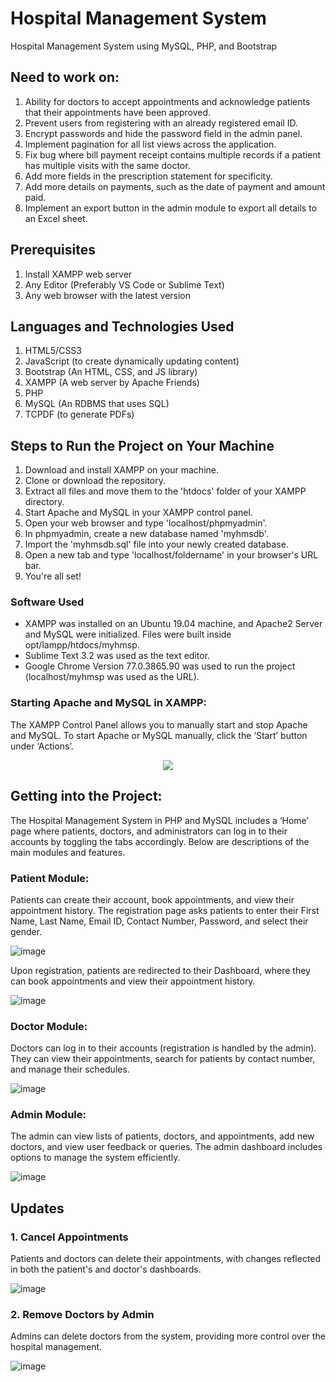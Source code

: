 # Hospital Management System
Hospital Management System using MySQL, PHP, and Bootstrap

## Need to work on:

1. Ability for doctors to accept appointments and acknowledge patients that their appointments have been approved.
2. Prevent users from registering with an already registered email ID.
3. Encrypt passwords and hide the password field in the admin panel.
4. Implement pagination for all list views across the application.
5. Fix bug where bill payment receipt contains multiple records if a patient has multiple visits with the same doctor.
6. Add more fields in the prescription statement for specificity.
7. Add more details on payments, such as the date of payment and amount paid.
8. Implement an export button in the admin module to export all details to an Excel sheet.

## Prerequisites
1. Install XAMPP web server
2. Any Editor (Preferably VS Code or Sublime Text)
3. Any web browser with the latest version

## Languages and Technologies Used
1. HTML5/CSS3
2. JavaScript (to create dynamically updating content)
3. Bootstrap (An HTML, CSS, and JS library)
4. XAMPP (A web server by Apache Friends)
5. PHP
6. MySQL (An RDBMS that uses SQL)
7. TCPDF (to generate PDFs)

## Steps to Run the Project on Your Machine
1. Download and install XAMPP on your machine.
2. Clone or download the repository.
3. Extract all files and move them to the 'htdocs' folder of your XAMPP directory.
4. Start Apache and MySQL in your XAMPP control panel.
5. Open your web browser and type 'localhost/phpmyadmin'.
6. In phpmyadmin, create a new database named 'myhmsdb'.
7. Import the 'myhmsdb.sql' file into your newly created database.
8. Open a new tab and type 'localhost/foldername' in your browser's URL bar.
9. You're all set!

### Software Used
- XAMPP was installed on an Ubuntu 19.04 machine, and Apache2 Server and MySQL were initialized. Files were built inside opt/lampp/htdocs/myhmsp.
- Sublime Text 3.2 was used as the text editor.
- Google Chrome Version 77.0.3865.90 was used to run the project (localhost/myhmsp was used as the URL).

### Starting Apache and MySQL in XAMPP:
The XAMPP Control Panel allows you to manually start and stop Apache and MySQL. To start Apache or MySQL manually, click the ‘Start’ button under ‘Actions’.

<p align="center"><img src="https://user-images.githubusercontent.com/36665975/59350977-fcc68900-8d3a-11e9-9450-e5c478497caa.png"></p>

## Getting into the Project:
The Hospital Management System in PHP and MySQL includes a ‘Home’ page where patients, doctors, and administrators can log in to their accounts by toggling the tabs accordingly. Below are descriptions of the main modules and features.

### Patient Module:
Patients can create their account, book appointments, and view their appointment history. The registration page asks patients to enter their First Name, Last Name, Email ID, Contact Number, Password, and select their gender.

![image](https://user-images.githubusercontent.com/36665975/66570027-5b393200-eb8a-11e9-9e97-088630b5e583.png)

Upon registration, patients are redirected to their Dashboard, where they can book appointments and view their appointment history.

![image](https://user-images.githubusercontent.com/36665975/66570123-8c196700-eb8a-11e9-845f-ea02013f1d5c.png)

### Doctor Module:
Doctors can log in to their accounts (registration is handled by the admin). They can view their appointments, search for patients by contact number, and manage their schedules.

![image](https://user-images.githubusercontent.com/36665975/66570704-be779400-eb8b-11e9-92ae-21d8e0e4aba4.png)

### Admin Module:
The admin can view lists of patients, doctors, and appointments, add new doctors, and view user feedback or queries. The admin dashboard includes options to manage the system efficiently.

![image](https://user-images.githubusercontent.com/36665975/66570841-03032f80-eb8c-11e9-9cfc-62b6b869c918.png)

## Updates

### 1. Cancel Appointments
Patients and doctors can delete their appointments, with changes reflected in both the patient's and doctor's dashboards.

![image](https://user-images.githubusercontent.com/36665975/75169873-47642600-574f-11ea-8ca4-420b0dfd20c3.png)

### 2. Remove Doctors by Admin
Admins can delete doctors from the system, providing more control over the hospital management.

![image](https://user-images.githubusercontent.com/36665975/75170650-6d3dfa80-5750-11ea-8f05-455c7d704217.png)

